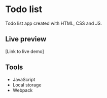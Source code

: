 # Todo list

Todo list app created with HTML, CSS and JS.

## Live preview

[Link to live demo]

## Tools

- JavaScript
- Local storage
- Webpack
